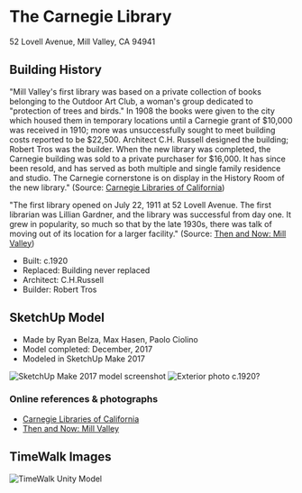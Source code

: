 # The Carnegie Library
52 Lovell Avenue, Mill Valley, CA 94941

## Building History

"Mill Valley's first library was based on a private collection of books belonging to the Outdoor Art Club, a woman's group dedicated to "protection of trees and birds." In 1908 the books were given to the city which housed them in temporary locations until a Carnegie grant of $10,000 was received in 1910; more was unsuccessfully sought to meet building costs reported to be $22,500. Architect C.H. Russell designed the building; Robert Tros was the builder. When the new library was completed, the Carnegie building was sold to a private purchaser for $16,000. It has since been resold, and has served as both multiple and single family residence and studio. The Carnegie cornerstone is on display in the History Room of the new library." (Source: [Carnegie Libraries of California](http://www.carnegie-libraries.org/california/millvalley.html))

"The first library opened on July 22, 1911 at 52 Lovell Avenue. The first librarian was Lillian Gardner, and the library was successful from day one. It grew in popularity, so much so that by the late 1930s, there was talk of moving out of its location for a larger facility." (Source: [Then and Now: Mill Valley](https://patch.com/california/millvalley/then-and-now-mill-valley-library))

- Built: c.1920
- Replaced: Building never replaced
- Architect: C.H.Russell
- Builder: Robert Tros

## SketchUp Model
- Made by Ryan Belza, Max Hasen, Paolo Ciolino
- Model completed: December, 2017
- Modeled in SketchUp Make 2017

![SketchUp Make 2017 model screenshot](https://github.com/TimeWalkOrg/building-mill-valley-ca-carnegie-library/blob/master/carnegie-library-exterior-1920.jpg)
![Exterior photo c.1920?](https://github.com/TimeWalkOrg/building-mill-valley-ca-carnegie-library/blob/master/carnegie-library-photo.jpg)

### Online references & photographs
- [Carnegie Libraries of California](http://www.carnegie-libraries.org/california/millvalley.html)
- [Then and Now: Mill Valley](https://patch.com/california/millvalley/then-and-now-mill-valley-library)

## TimeWalk Images
![TimeWalk Unity Model](tbd)
